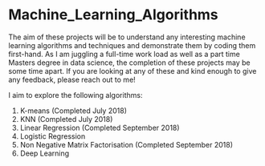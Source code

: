 # Machine_Learning_Algorithms
The aim of these projects will be to understand any interesting machine learning algorithms and techniques and demonstrate them by coding them first-hand. As I am juggling a full-time work load as well as a part time Masters degree in data science, the completion of these projects may be some time apart. If you are looking at any of these and kind enough to give any feedback, please reach out to me!

I aim to explore the following algorithms:

1) K-means (Completed July 2018)
2) KNN (Completed July 2018)
3) Linear Regression (Completed September 2018)
4) Logistic Regression
5) Non Negative Matrix Factorisation (Completed September 2018)
6) Deep Learning

